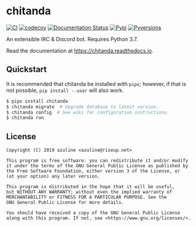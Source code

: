 # chitanda

[![CI](https://img.shields.io/github/workflow/status/azuline/chitanda/CI)](https://github.com/azuline/chitanda/actions)
[![codecov](https://img.shields.io/codecov/c/github/azuline/chitanda?token=DPMOS2Y0AO)](https://codecov.io/gh/azuline/chitanda)
[![Documentation Status](https://readthedocs.org/projects/chitanda/badge/?version=latest)](https://chitanda.readthedocs.io/en/latest/?badge=latest)
[![Pypi](https://img.shields.io/pypi/v/chitanda.svg)](https://pypi.python.org/pypi/chitanda)
[![Pyversions](https://img.shields.io/pypi/pyversions/chitanda.svg)](https://pypi.python.org/pypi/chitanda)

An extensible IRC & Discord bot. Requires Python 3.7.

Read the documentation at https://chitanda.readthedocs.io.

## Quickstart

It is recommended that chitanda be installed with `pipx`; however, if that is
not possible, `pip install --user` will also work.

```bash
$ pipx install chitanda
$ chitanda migrate  # Upgrade database to latest version.
$ chitanda config  # See wiki for configuration instructions.
$ chitanda run
```

## License

```
Copyright (C) 2019 azuline <azuline@riseup.net>

This program is free software: you can redistribute it and/or modify
it under the terms of the GNU General Public License as published by
the Free Software Foundation, either version 3 of the License, or
(at your option) any later version.

This program is distributed in the hope that it will be useful,
but WITHOUT ANY WARRANTY; without even the implied warranty of
MERCHANTABILITY or FITNESS FOR A PARTICULAR PURPOSE. See the
GNU General Public License for more details.

You should have received a copy of the GNU General Public License
along with this program. If not, see <https://www.gnu.org/licenses/>.
```

